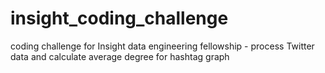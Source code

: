 # insight_coding_challenge
coding challenge for Insight data engineering fellowship - process Twitter data and calculate average degree for hashtag graph
